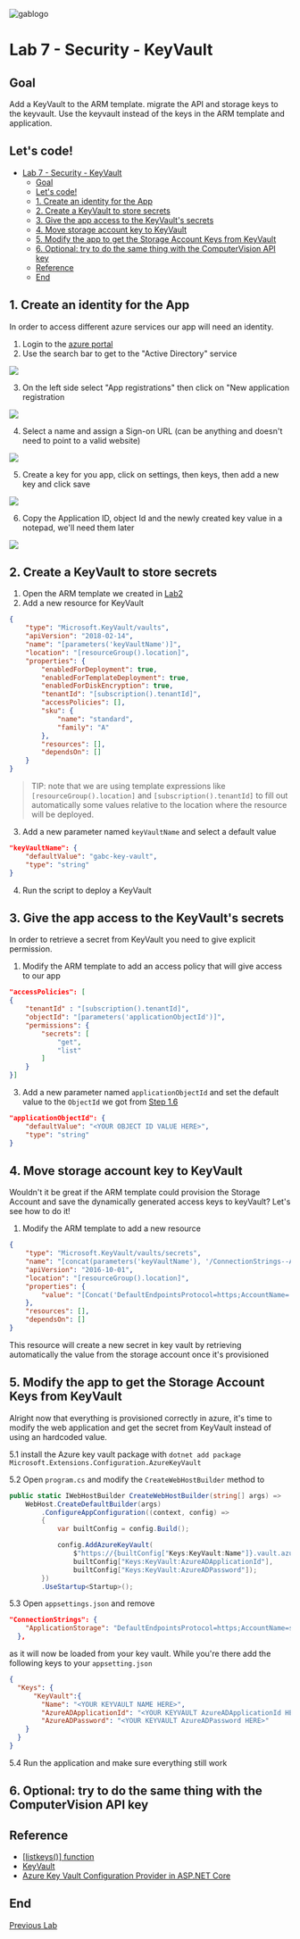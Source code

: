 ![gablogo][gablogo]

# Lab 7 - Security - KeyVault

## Goal

Add a KeyVault to the ARM template. migrate the API and storage keys to the keyvault. Use the keyvault instead of the keys in the ARM template and application.

## Let's code!

- [Lab 7 - Security - KeyVault](#lab-7---security---keyvault)
  - [Goal](#goal)
  - [Let's code!](#lets-code)
  - [1. Create an identity for the App](#1-create-an-identity-for-the-app)
  - [2. Create a KeyVault to store secrets](#2-create-a-keyvault-to-store-secrets)
  - [3. Give the app access to the KeyVault's secrets](#3-give-the-app-access-to-the-keyvaults-secrets)
  - [4. Move storage account key to KeyVault](#4-move-storage-account-key-to-keyvault)
  - [5. Modify the app to get the Storage Account Keys from KeyVault](#5-modify-the-app-to-get-the-storage-account-keys-from-keyvault)
  - [6. Optional: try to do the same thing with the ComputerVision API key](#6-optional-try-to-do-the-same-thing-with-the-computervision-api-key)
  - [Reference](#reference)
  - [End](#end)

## 1. Create an identity for the App

In order to access different azure services our app will need an identity.

1. Login to the [azure portal](https://portal.azure.com)
2. Use the search bar to get to the "Active Directory" service

![](medias/search-active-directory.png)

3. On the left side select "App registrations" then click on "New application registration

![](medias/select-app-registration.png)

4. Select a name and assign a Sign-on URL (can be anything and doesn't need to point to a valid website)

![](medias/create-form.png)

5. Create a key for you app, click on settings, then keys, then add a new key and click save

![](medias/create-key.png)

6. Copy the Application ID, object Id and the newly created key value in a notepad, we'll need them later

![](medias/app-values.png)

## 2. Create a KeyVault to store secrets

1. Open the ARM template we created in [Lab2](../Lab2/README.md)
1. Add a new resource for KeyVault

```json
{
    "type": "Microsoft.KeyVault/vaults",
    "apiVersion": "2018-02-14",
    "name": "[parameters('keyVaultName')]",
    "location": "[resourceGroup().location]",
    "properties": {
        "enabledForDeployment": true,
        "enabledForTemplateDeployment": true,
        "enabledForDiskEncryption": true,
        "tenantId": "[subscription().tenantId]",
        "accessPolicies": [],
        "sku": {
            "name": "standard",
            "family": "A"
        },
        "resources": [],
        "dependsOn": []
    }
}
```
> TIP: note that we are using template expressions like `[resourceGroup().location]` and `[subscription().tenantId]` to fill out automatically some values relative to the location where the resource will be deployed.
3. Add a new parameter named `keyVaultName` and select a default value

```json
"keyVaultName": {
    "defaultValue": "gabc-key-vault",
    "type": "string"
}
```

4. Run the script to deploy a KeyVault

## 3. Give the app access to the KeyVault's secrets
In order to retrieve a secret from KeyVault you need to give explicit permission.
1. Modify the ARM template to add an access policy that will give access to our app
```json
"accessPolicies": [
{
    "tenantId" : "[subscription().tenantId]",
    "objectId": "[parameters('applicationObjectId')]",
    "permissions": {
        "secrets": [
            "get",
            "list"
        ]
    }
}]
```
3. Add a new parameter named `applicationObjectId` and set the default value to the `ObjectId` we got from [Step 1.6](#1-Create-an-identity-for-the-App)

```json
"applicationObjectId": {
    "defaultValue": "<YOUR OBJECT ID VALUE HERE>",
    "type": "string"
}
```

## 4. Move storage account key to KeyVault
Wouldn't it be great if the ARM template could provision the Storage Account and save the dynamically generated access keys to keyVault? Let's see how to do it!
1. Modify the ARM template to add a new resource
```json
{
    "type": "Microsoft.KeyVault/vaults/secrets",
    "name": "[concat(parameters('keyVaultName'), '/ConnectionStrings--ApplicationStorage')]",
    "apiVersion": "2016-10-01",
    "location": "[resourceGroup().location]",
    "properties": {
        "value": "[Concat('DefaultEndpointsProtocol=https;AccountName=',variables('storageName'),';AccountKey=',listKeys(resourceId('Microsoft.Storage/storageAccounts', variables('storageName')), providers('Microsoft.Storage', 'storageAccounts').apiVersions[0]).keys[0].value)]"
    },
    "resources": [],
    "dependsOn": []
}
```

This resource will create a new secret in key vault by retrieving automatically the value from the storage account once it's provisioned

## 5. Modify the app to get the Storage Account Keys from KeyVault
Alright now that everything is provisioned correctly in azure, it's time to modify the web application and get the secret from KeyVault instead of using an hardcoded value.

5.1 install the Azure key vault package with `dotnet add package Microsoft.Extensions.Configuration.AzureKeyVault`

5.2 Open `program.cs` and modify the `CreateWebHostBuilder` method to
```csharp
public static IWebHostBuilder CreateWebHostBuilder(string[] args) =>
    WebHost.CreateDefaultBuilder(args)
        .ConfigureAppConfiguration((context, config) =>
        {
            var builtConfig = config.Build();

            config.AddAzureKeyVault(
                $"https://{builtConfig["Keys:KeyVault:Name"]}.vault.azure.net/",
                builtConfig["Keys:KeyVault:AzureADApplicationId"],
                builtConfig["Keys:KeyVault:AzureADPassword"]);
        })
        .UseStartup<Startup>();
```

5.3 Open `appsettings.json` and remove 
```json
"ConnectionStrings": {
    "ApplicationStorage": "DefaultEndpointsProtocol=https;AccountName=stgnzjquoqzu3sbs;AccountKey=JoPA4L7YY8abPoGHypGu2MLtR+dIk+39Pm14QWRjiuGm2fUMQopMy2dEpL98ESv8NomfDjY+wQlovfLcYgIv0w==;EndpointSuffix=core.windows.net"
  },
  ``` 
as it will now be loaded from your key vault.
While you're there add the following keys to your `appsetting.json`



```json
{
  "Keys": {
      "KeyVault":{
        "Name": "<YOUR KEYVAULT NAME HERE>",
        "AzureADApplicationId": "<YOUR KEYVAULT AzureADApplicationId HERE>",
        "AzureADPassword": "<YOUR KEYVAULT AzureADPassword HERE>"
    }
  }
}
```


5.4 Run the application and make sure everything still work


## 6. Optional: try to do the same thing with the ComputerVision API key 


## Reference

- [[listkeys()] function](https://docs.microsoft.com/en-us/rest/api/storagerp/storageaccounts/listkeys?WT.mc_id=globalazure-github-frbouche)
- [KeyVault](https://azure.microsoft.com/en-ca/services/key-vault/?WT.mc_id=globalazure-github-frbouche)
- [Azure Key Vault Configuration Provider in ASP.NET Core](https://docs.microsoft.com/en-us/aspnet/core/security/key-vault-configuration?WT.mc_id=globalazure-github-frbouche&view=aspnetcore-2.2)

## End

[Previous Lab](../Lab6/README.md)

[gablogo]: ../medias/GlobalAzureBootcamp2019.png "Global Azure Bootcamp 2019"
